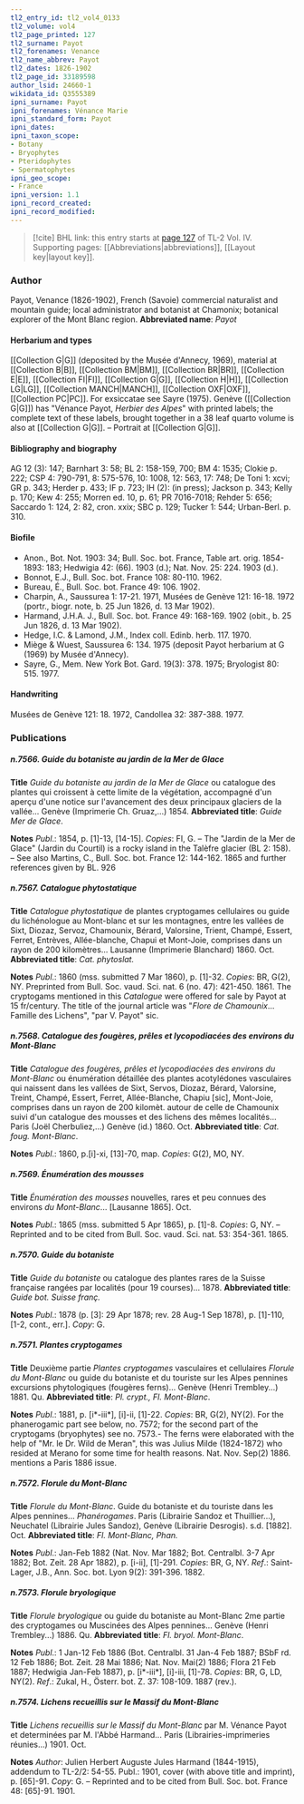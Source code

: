 ```yaml
---
tl2_entry_id: tl2_vol4_0133
tl2_volume: vol4
tl2_page_printed: 127
tl2_surname: Payot
tl2_forenames: Venance
tl2_name_abbrev: Payot
tl2_dates: 1826-1902
tl2_page_id: 33189598
author_lsid: 24660-1
wikidata_id: Q3555389
ipni_surname: Payot
ipni_forenames: Vénance Marie
ipni_standard_form: Payot
ipni_dates: 
ipni_taxon_scope: 
- Botany
- Bryophytes
- Pteridophytes
- Spermatophytes
ipni_geo_scope: 
- France
ipni_version: 1.1
ipni_record_created: 
ipni_record_modified:
---
```



> [!cite] BHL link: this entry starts at [page 127](https://www.biodiversitylibrary.org/page/33189598) of TL-2 Vol. IV.
> Supporting pages: [[Abbreviations|abbreviations]], [[Layout key|layout key]].

### Author

Payot, Venance (1826-1902), French (Savoie) commercial naturalist and mountain guide; local administrator and botanist at Chamonix; botanical explorer of the Mont Blanc region. 
**Abbreviated name**: *Payot*

#### Herbarium and types

[[Collection G|G]] (deposited by the Musée d'Annecy, 1969), material at [[Collection B|B]], [[Collection BM|BM]], [[Collection BR|BR]], [[Collection E|E]], [[Collection FI|FI]], [[Collection G|G]], [[Collection H|H]], [[Collection LG|LG]], [[Collection MANCH|MANCH]], [[Collection OXF|OXF]], [[Collection PC|PC]]. For exsiccatae see Sayre (1975). Genève ([[Collection G|G]]) has "Vénance Payot, *Herbier des Alpes*" with printed labels; the complete text of these labels, brought together in a 38 leaf quarto volume is also at [[Collection G|G]]. – Portrait at [[Collection G|G]].

#### Bibliography and biography

AG 12 (3): 147; Barnhart 3: 58; BL 2: 158-159, 700; BM 4: 1535; Clokie p. 222; CSP 4: 790-791, 8: 575-576, 10: 1008, 12: 563, 17: 748; De Toni 1: xcvi; GR p. 343; Herder p. 433; IF p. 723; IH (2): (in press); Jackson p. 343; Kelly p. 170; Kew 4: 255; Morren ed. 10, p. 61; PR 7016-7018; Rehder 5: 656; Saccardo 1: 124, 2: 82, cron. xxix; SBC p. 129; Tucker 1: 544; Urban-Berl. p. 310.

#### Biofile

- Anon., Bot. Not. 1903: 34; Bull. Soc. bot. France, Table art. orig. 1854-1893: 183; Hedwigia 42: (66). 1903 (d.); Nat. Nov. 25: 224. 1903 (d.).
- Bonnot, E.J., Bull. Soc. bot. France 108: 80-110. 1962.
- Bureau, É., Bull. Soc. bot. France 49: 106. 1902.
- Charpin, A., Saussurea 1: 17-21. 1971, Musées de Genève 121: 16-18. 1972 (portr., biogr. note, b. 25 Jun 1826, d. 13 Mar 1902).
- Harmand, J.H.A. J., Bull. Soc. bot. France 49: 168-169. 1902 (obit., b. 25 Jun 1826, d. 13 Mar 1902).
- Hedge, I.C. & Lamond, J.M., Index coll. Edinb. herb. 117. 1970.
- Miège & Wuest, Saussurea 6: 134. 1975 (deposit Payot herbarium at G (1969) by Musée d'Annecy).
- Sayre, G., Mem. New York Bot. Gard. 19(3): 378. 1975; Bryologist 80: 515. 1977.

#### Handwriting

Musées de Genève 121: 18. 1972, Candollea 32: 387-388. 1977.

### Publications

##### n.7566. Guide du botaniste au jardin de la Mer de Glace

**Title**
*Guide du botaniste au jardin de la Mer de Glace* ou catalogue des plantes qui croissent à cette limite de la végétation, accompagné d'un aperçu d'une notice sur l'avancement des deux principaux glaciers de la vallée... Genève (Imprimerie Ch. Gruaz,...) 1854.
**Abbreviated title**: *Guide Mer de Glace*.

**Notes**
*Publ*.: 1854, p. \[1\]-13, \[14-15\]. *Copies*: FI, G. – The "Jardin de la Mer de Glace" (Jardin du Courtil) is a rocky island in the Talèfre glacier (BL 2: 158). – See also Martins, C., Bull. Soc. bot. France 12: 144-162. 1865 and further references given by BL.
926

##### n.7567. Catalogue phytostatique

**Title**
*Catalogue phytostatique* de plantes cryptogames cellulaires ou guide du lichénologue au Mont-blanc et sur les montagnes, entre les vallées de Sixt, Diozaz, Servoz, Chamounix, Bérard, Valorsine, Trient, Champé, Essert, Ferret, Entrèves, Allée-blanche, Chapui et Mont-Joie, comprises dans un rayon de 200 kilomètres... Lausanne (Imprimerie Blanchard) 1860. Oct.
**Abbreviated title**: *Cat. phytoslat.*

**Notes**
*Publ*.: 1860 (mss. submitted 7 Mar 1860), p. \[1\]-32. *Copies*: BR, G(2), NY. Preprinted from Bull. Soc. vaud. Sci. nat. 6 (no. 47): 421-450. 1861. The cryptogams mentioned in this *Catalogue* were offered for sale by Payot at 15 fr/century. The title of the journal article was "*Flore de Chamounix*... Famille des Lichens", "par V. Payot" sic.

##### n.7568. Catalogue des fougères, prêles et lycopodiacées des environs du Mont-Blanc

**Title**
*Catalogue des fougères, prêles et lycopodiacées des environs du Mont-Blanc* ou énumération détaillée des plantes acotylédones vasculaires qui naissent dans les vallées de Sixt, Servos, Diozaz, Bérard, Valorsine, Treint, Champé, Essert, Ferret, Allée-Blanche, Chapiu \[sic\], Mont-Joie, comprises dans un rayon de 200 kilomèt. autour de celle de Chamounix suivi d'un catalogue des mousses et des lichens des mêmes localités... Paris (Joël Cherbuliez,...) Genève (id.) 1860. Oct.
**Abbreviated title**: *Cat. foug. Mont-Blanc*.

**Notes**
*Publ*.: 1860, p.\[i\]-xi, \[13\]-70, map. *Copies*: G(2), MO, NY.

##### n.7569. Énumération des mousses

**Title**
*Énumération des mousses* nouvelles, rares et peu connues des environs *du Mont-Blanc*... \[Lausanne 1865\]. Oct.

**Notes**
*Publ*.: 1865 (mss. submitted 5 Apr 1865), p. \[1\]-8. *Copies*: G, NY. – Reprinted and to be cited from Bull. Soc. vaud. Sci. nat. 53: 354-361. 1865.

##### n.7570. Guide du botaniste

**Title**
*Guide du botaniste* ou catalogue des plantes rares de la Suisse française rangées par localités (pour 19 courses)... 1878.
**Abbreviated title**: *Guide bot. Suisse franç.*

**Notes**
*Publ*.: 1878 (p. \[3\]: 29 Apr 1878; rev. 28 Aug-1 Sep 1878), p. \[1\]-110, \[1-2, cont., err.\].
*Copy*: G.

##### n.7571. Plantes cryptogames

**Title**
Deuxième partie *Plantes cryptogames* vasculaires et cellulaires *Florule du Mont-Blanc* ou guide du botaniste et du touriste sur les Alpes pennines excursions phytologiques (fougères ferns)... Genève (Henri Trembley...) 1881. Qu.
**Abbreviated title**: *Pl. crypt., Fl. Mont-Blanc*.

**Notes**
*Publ*.: 1881, p. \[i\*-iii\*\], \[i\]-ii, \[1\]-22. *Copies*: BR, G(2), NY(2). For the phanerogamic part see below, no. 7572; for the second part of the cryptogams (bryophytes) see no. 7573.- The ferns were elaborated with the help of "Mr. le Dr. Wild de Meran", this was Julius Milde (1824-1872) who resided at Merano for some time for health reasons. Nat. Nov. Sep(2) 1886. mentions a Paris 1886 issue.

##### n.7572. Florule du Mont-Blanc

**Title**
*Florule du Mont-Blanc*. Guide du botaniste et du touriste dans les Alpes pennines... *Phanérogames*. Paris (Librairie Sandoz et Thuillier...), Neuchatel (Librairie Jules Sandoz), Genève (Librairie Desrogis). s.d. \[1882\]. Oct.
**Abbreviated title**: *Fl. Mont-Blanc, Phan.*

**Notes**
*Publ*.: Jan-Feb 1882 (Nat. Nov. Mar 1882; Bot. Centralbl. 3-7 Apr 1882; Bot. Zeit. 28 Apr 1882), p. \[i-ii\], \[1\]-291. *Copies*: BR, G, NY.
*Ref*.: Saint-Lager, J.B., Ann. Soc. bot. Lyon 9(2): 391-396. 1882.

##### n.7573. Florule bryologique

**Title**
*Florule bryologique* ou guide du botaniste au Mont-Blanc 2me partie des cryptogames ou Muscinées des Alpes pennines... Genève (Henri Trembley...) 1886. Qu.
**Abbreviated title**: *Fl. bryol. Mont-Blanc*.

**Notes**
*Publ*.: 1 Jan-12 Feb 1886 (Bot. Centralbl. 31 Jan-4 Feb 1887; BSbF rd. 12 Feb 1886; Bot.
Zeit. 28 Mai 1886; Nat. Nov. Mai(2) 1886; Flora 21 Feb 1887; Hedwigia Jan-Feb 1887), p. \[i\*-iii\*\], \[i\]-iii, \[1\]-78. *Copies*: BR, G, LD, NY(2).
*Ref*.: Zukal, H., Österr. bot. Z. 37: 108-109. 1887 (rev.).

##### n.7574. Lichens recueillis sur le Massif du Mont-Blanc

**Title**
*Lichens recueillis sur le Massif du Mont-Blanc* par M. Vénance Payot et determinées par M. l'Abbé Harmand... Paris (Librairies-imprimeries réunies...) 1901. Oct.

**Notes**
*Author*: Julien Herbert Auguste Jules Harmand (1844-1915), addendum to TL-2/2: 54-55.
Publ.: 1901, cover (with above title and imprint), p. \[65\]-91. *Copy*: G. – Reprinted and to be cited from Bull. Soc. bot. France 48: \[65\]-91. 1901.

